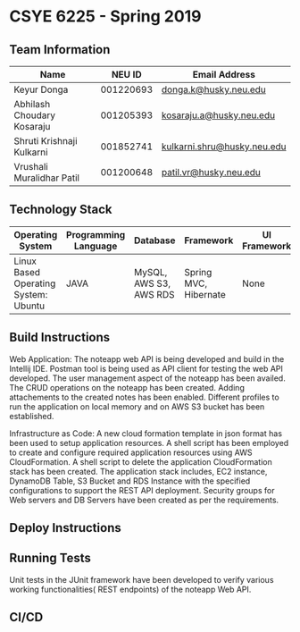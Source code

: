# CSYE 6225 - Spring 2019

## Team Information

| Name | NEU ID | Email Address |
| --- | --- | --- |
|Keyur Donga|001220693|donga.k@husky.neu.edu|
|Abhilash Choudary Kosaraju |001205393|kosaraju.a@husky.neu.edu|
|Shruti Krishnaji Kulkarni|001852741|kulkarni.shru@husky.neu.edu|
|Vrushali Muralidhar Patil|001200648|patil.vr@husky.neu.edu|

## Technology Stack

| Operating System | Programming Language | Database | Framework | UI Framework |
| --- | --- | --- | --- | --- |
| Linux Based Operating System: Ubuntu | JAVA | MySQL, AWS S3, AWS RDS | Spring MVC, Hibernate | None |

## Build Instructions

Web Application:
The noteapp web API is being developed and build in the Intellij IDE. 
Postman tool is being used as API client for testing the web API 
developed. 
The user management aspect of the noteapp has been availed.
The CRUD operations on the noteapp has been created.
Adding attachements to the created notes has been enabled.
Different profiles to run the application on local memory and on AWS S3 bucket has been established.

Infrastructure as Code:
A new cloud formation template in json format has been used to setup application resources.
A shell script has been employed to create and configure required application resources using AWS CloudFormation.
A shell script to delete the application CloudFormation stack has been created.
The application stack includes, EC2 instance, DynamoDB Table, S3 Bucket and RDS Instance with the specified configurations to support the REST API deployment. 
Security groups for Web servers and DB Servers have been created as per the requirements. 

## Deploy Instructions


## Running Tests

Unit tests in the JUnit framework have been developed to verify various 
working functionalities( REST endpoints) of the noteapp Web API. 

## CI/CD


